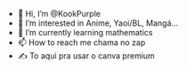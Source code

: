 - 👋 Hi, I’m @KookPurple
- 👀 I’m interested in Anime, Yaoi/BL, Mangá...
- 🌱 I’m currently learning mathematics
- 📫 How to reach me chama no zap
- ✍️ To aqui pra usar o canva premium

<!---
KookPurple/KookPurple is a ✨ special ✨ repository because its `README.md` (this file) appears on your GitHub profile.
You can click the Preview link to take a look at your changes.
--->
